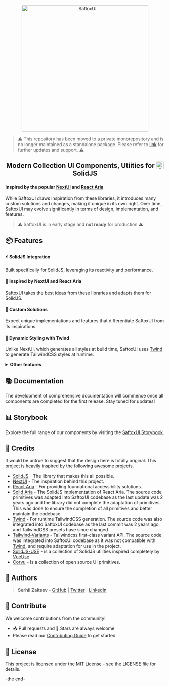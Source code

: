 <p align="center">
  <a href="https://ui.saftox.com">
    <picture>
      <source media="(prefers-color-scheme: dark)" srcset="https://github.com/saftox-com/brand/blob/feat/logo/logo/logo-saftox-ui-inverse.png?raw=true">
      <img src="https://github.com/saftox-com/brand/blob/feat/logo/logo/logo-saftox-ui-default.png?raw=true" alt="SaftoxUI" width="400" />
    </picture>
  </a>
</p>

> ⚠️ This repository has been moved to a private monorepository and is no longer maintained as a standalone package. Please refer to [link](https://github.com/saftox-com/saftox/apps/saftox/saftox-ui/solidjs) for further updates and support. ⚠️

## <p align="center">Modern Collection UI Components, Utiities for <img src="https://www.solidjs.com/img/logo/without-wordmark/logo.png" alt="SaftoxUI" width="24" alt="SolidJS" style="vertical-align: top;"> SolidJS</p>

#### Inspired by the popular [NextUI](https://nextui.org/) and [React Aria](https://react-spectrum.adobe.com/react-aria/)

While SaftoxUI draws inspiration from these libraries, it introduces many custom solutions and changes, making it unique in its own right. Over time, SaftoxUI may evolve significantly in terms of design, implementation, and features.

> ⚠️ SaftoxUI is in early stage and **not ready** for production ⚠️

## 📦 Features

#### **⚡ SolidJS Integration**

Built specifically for SolidJS, leveraging its reactivity and performance.

#### **🌟 Inspired by NextUI and React Aria**

SaftoxUI takes the best ideas from these libraries and adapts them for SolidJS.

#### **🔧 Custom Solutions**

Expect unique implementations and features that differentiate SaftoxUI from its inspirations.

#### **🎨 Dynamic Styling with Twind**

Unlike NextUI, which generates all styles at build time, SaftoxUI uses [Twind](https://twind.style/) to generate TailwindCSS styles at runtime.

<details>
  <summary><strong>Other features</strong></summary>

#### **🔄 Highly Customizable**

SaftoxUI is designed to be flexible and customizable to fit your project's needs.

#### **🌐 SolidJS Server Components**

All SaftoxUI components are compatible with SolidJS server components, allowing you to import and use them directly in your server-side rendered applications.

#### **♿ Accessible Components**

SaftoxUI components follow the WAI-ARIA guidelines, providing keyboard support and sensible focus management.

#### **🔍 Focus Interactions**

Focus rings will appear only when the user navigates with a keyboard or screen reader.

#### **📦 Modular Packages**

SaftoxUI is divided into multiple packages, so you can install only the components you need.

#### **💻 TypeScript Based**

Build type-safe applications with SaftoxUI's fully-typed API, minimizing the learning curve and helping you build robust applications.

#### **🔄 Polymorphic Components**

A polymorphic `as` prop is included in all SaftoxUI components, allowing you to override component tags.

#### **🎨 Beautifully Designed**

SaftoxUI components are unique and are not tied to any visual trend or design rule, making your projects stand out.

</details>

<!-- Documentation -->
## 📚 Documentation

The development of comprehensive documentation will commence once all components are completed for the first release. Stay tuned for updates!

## 📊 Storybook

Explore the full range of our components by visiting the [SaftoxUI Storybook](https://ui.saftox.com).

## 🌸 Credits

It would be untrue to suggest that the design here is totally original.
This project is heavily inspired by the following awesome projects.

- [SolidJS](https://solidjs.com/) - The library that makes this all possible.
- [NextUI](https://nextui.org/) - The inspiration behind this project.
- [React Aria](https://react-spectrum.adobe.com/react-aria/) - For providing foundational accessibility solutions.
- [Solid Aria](https://github.com/solidjs-community/solid-aria) - The SolidJS implementation of React Aria. The source code primitives was adapted into SaftoxUI codebase as the last update was 2 years ago and the library did not complete the adaptation of primitives. This was done to ensure the completion of all primitives and better maintain the codebase.
- [Twind](https://twind.style) - For runtime TailwindCSS generation. The source code was also integrated into SaftoxUI codebase as the last commit was 2 years ago, and TailwindCSS presets have since changed.
- [Tailwind-Variants](https://github.com/tailwindlabs/tailwindcss-variants) - Tailwindcss first-class variant API. The source code was integrated into SaftoxUI codebase as it was not compatible with [Twind](https://twind.style), and require adaptation for use in the project.
- [SolidJS-USE](https://solidjs-use.github.io/solidjs-use) - is a collection of SolidJS utilities inspired completely by [VueUse](https://vueuse.org).
- [Corvu](https://corvu.dev) - Is a collection of open source UI primitives.

<!-- Authors -->
## 👥 Authors

> **Serhii Zaitsev** -
[GitHub](https://github.com/zaitsev1) |
[Twitter](https://twitter.com/ZaitsevUA) |
[LinkedIn](https://www.linkedin.com/in/serhiizaitsev/)

## 🧱 Contribute

We welcome contributions from the community!

- 📥 Pull requests and 🌟 Stars are always welcome
- Please read our [Contributing Guide](https://github.com/saftox-com/saftox-ui/blob/main/CONTRIBUTING.md) to get started

## 📄 License

This project is licensed under the [MIT](https://choosealicense.com/licenses/mit/#) License - see the [LICENSE](LICENSE) file for details.

-the end-

